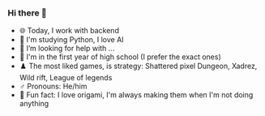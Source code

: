 ### Hi there 👋

- 🌐 Today, I work with backend
- 👾 I'm studying Python, I love AI
- 🤔 I’m looking for help with ...
- 📝 I'm in the first year of high school (I prefer the exact ones)
- ♟️ The most liked games, is strategy: Shattered pixel Dungeon, Xadrez, Wild rift, League of legends
- ♂️ Pronouns: He/him
- 📄 Fun fact: I love origami, I'm always making them when I'm not doing anything
